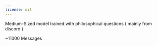 ```yaml
---
license: mit
---
```


Medium-Sized model trained with philosophical questions ( mainly from discord )

~11000 Messages